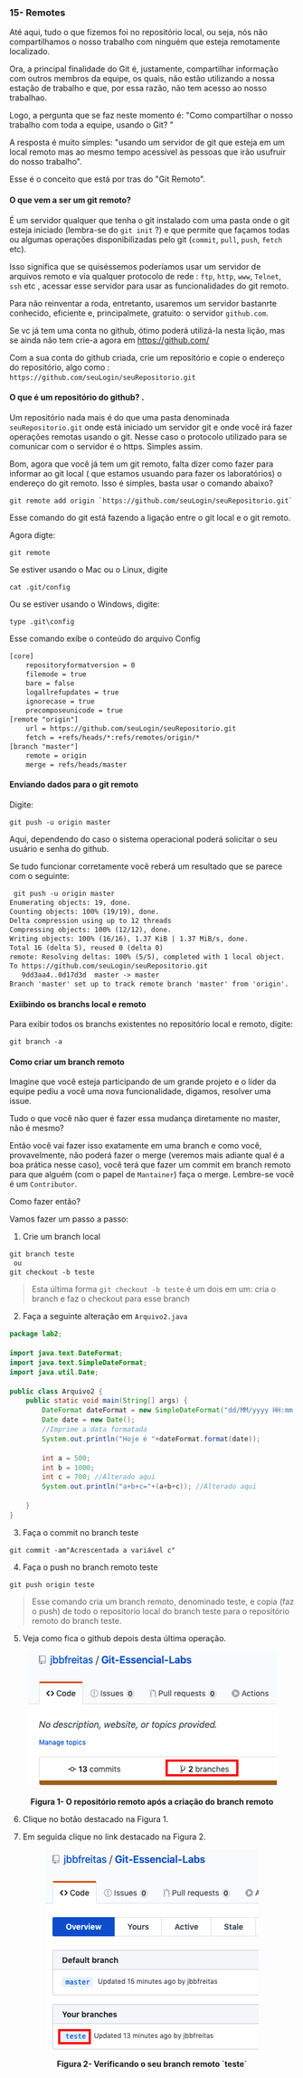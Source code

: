 ### 15- Remotes

Até aqui, tudo o que fizemos foi no repositório local, ou seja, nós não compartilhamos o nosso trabalho com ninguém que esteja remotamente localizado.

Ora, a principal finalidade do Git é, justamente, compartilhar informação com outros membros da equipe,  os quais,  não estão utilizando a nossa estação de trabalho  e que, por essa razão, não tem acesso ao nosso trabalhao.

Logo, a pergunta que se faz neste momento é: "Como compartilhar o nosso trabalho com toda a equipe, usando o Git? "

A resposta é muito simples: "usando um servidor de git que esteja em um local remoto mas ao mesmo tempo acessível às pessoas que irão usufruir do nosso trabalho".

Esse é o conceito que está por tras do "Git Remoto".

#### O que vem a ser um git remoto?

É um servidor qualquer que tenha o git instalado com uma pasta onde o git esteja iniciado (lembra-se do `git init` ?) e que permite que façamos todas ou algumas operações disponibilizadas pelo git (`commit`, `pull`, `push`, `fetch` etc). 

Isso significa que se quiséssemos poderíamos usar um servidor de arquivos remoto e via qualquer protocolo de rede : `ftp`, `http`, `www`, `Telnet`, `ssh` etc , acessar esse servidor para usar as funcionalidades do git remoto.

Para não reinventar a roda, entretanto, usaremos um servidor bastanrte conhecido, eficiente e, principalmete, gratuito: o servidor `github.com`.

Se vc já tem uma conta no github, ótimo poderá utilizá-la nesta lição, mas se ainda não tem crie-a agora em https://github.com/

Com a sua conta do github criada, crie um repositório e copie o endereço do repositório, algo como : `https://github.com/seuLogin/seuRepositorio.git`

#### O que é um repositório do github? . 

Um repositório nada mais é do que uma pasta denominada `seuRepositorio.git` onde está iniciado um servidor git e onde você irá fazer operações remotas usando o git. Nesse caso o protocolo utilizado para se comunicar com o servidor é o https. Simples assim.

Bom, agora que você já tem um git remoto, falta dizer como fazer para informar ao git local ( que estamos usuando para fazer os laboratórios) o endereço do git remoto. Isso é simples, basta usar o comando abaixo?

```
git remote add origin `https://github.com/seuLogin/seuRepositorio.git`
```
Esse comando do git está fazendo a ligação entre o git local e o git remoto.

Agora digte:

```
git remote
```
Se estiver usando o Mac ou o Linux, digite

```
cat .git/config
```
Ou se estiver usando o Windows, digite:

```
type .git\config
```
Esse comando exibe o conteúdo do arquivo Config

```
[core]
	repositoryformatversion = 0
	filemode = true
	bare = false
	logallrefupdates = true
	ignorecase = true
	precomposeunicode = true
[remote "origin"]
	url = https://github.com/seuLogin/seuRepositorio.git
	fetch = +refs/heads/*:refs/remotes/origin/*
[branch "master"]
	remote = origin
	merge = refs/heads/master
```
#### Enviando dados para o git remoto

Digite:

```
git push -u origin master
```

Aqui, dependendo do caso o sistema operacional poderá solicitar o seu usuário e senha do github.

Se tudo funcionar corretamente você reberá um resultado que se parece com o seguinte:

```
 git push -u origin master
Enumerating objects: 19, done.
Counting objects: 100% (19/19), done.
Delta compression using up to 12 threads
Compressing objects: 100% (12/12), done.
Writing objects: 100% (16/16), 1.37 KiB | 1.37 MiB/s, done.
Total 16 (delta 5), reused 0 (delta 0)
remote: Resolving deltas: 100% (5/5), completed with 1 local object.
To https://github.com/seuLogin/seuRepositorio.git
   9dd3aa4..0d17d3d  master -> master
Branch 'master' set up to track remote branch 'master' from 'origin'.
```
#### Exiibindo os branchs local e remoto

Para exibir todos os branchs existentes no repositório local e remoto, digite:

```
git branch -a
```

#### Como criar um branch remoto

Imagine que você esteja participando de um grande projeto e o líder da equipe pediu a você uma nova funcionalidade, digamos, resolver uma issue.

Tudo o que você não quer é fazer essa mudança diretamente no master, não é mesmo?

Então você vai fazer isso exatamente em uma branch e como você, provavelmente, não poderá  fazer o merge (veremos mais adiante qual é a boa prática nesse caso), você terá que fazer um commit em branch remoto para que alguém (com o papel de `Mantainer`) faça o merge. Lembre-se você é um `Contributor`.

Como fazer então?

Vamos fazer um passo a passo:

1. Crie um branch local

```
git branch teste
 ou 
git checkout -b teste
```

> Esta última forma `git checkout -b teste` é um dois em um: cria o branch e faz o checkout para esse branch

2. Faça a seguinte alteração em `Arquivo2.java`

```java
package lab2;

import java.text.DateFormat;
import java.text.SimpleDateFormat;
import java.util.Date;

public class Arquivo2 {
    public static void main(String[] args) {
        DateFormat dateFormat = new SimpleDateFormat("dd/MM/yyyy HH:mm:ss");
        Date date = new Date();
        //Imprime a data formatada
        System.out.println("Hoje é "+dateFormat.format(date));

        int a = 500;
        int b = 1000;
        int c = 700; //Alterado aqui
        System.out.println("a+b+c="+(a+b+c)); //Alterado aqui
 
    }
}

```
3. Faça o commit no branch teste

```
git commit -am"Acrescentada a variável c"
```

4. Faça o push no branch remoto teste

```
git push origin teste
```
>Esse comando cria um branch remoto, denominado teste, e copia (faz o push) de todo o repositorio local do branch teste para o repositório remoto do branch teste. 

5. Veja como fica o github depois desta última operação.

<p align="center">
  <img src="../imagens/DoisBranchs.png" alt="O repositório remoto após a criação do branch remoto">
</p>
<p align="center">
   <strong>Figura 1- O repositório remoto após a criação do branch remoto</strong> 
</p>

6. Clique no botão destacado na Figura 1.

7. Em seguida clique no link destacado na Figura 2.

<p align="center">
  <img src="../imagens/branchRemoto1.png" alt="Verificando o seu branch remoto teste">
</p>
<p align="center">
   <strong>Figura 2- Verificando o seu branch remoto `teste`</strong> 
</p>
















